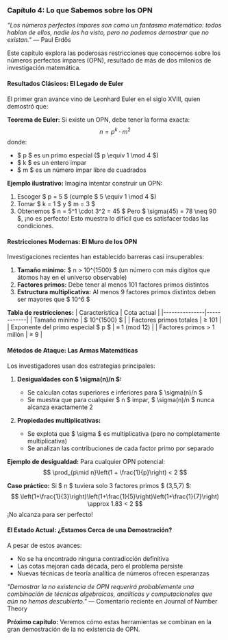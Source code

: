 ### **Capítulo 4: Lo que Sabemos sobre los OPN**

*"Los números perfectos impares son como un fantasma matemático: todos hablan de ellos, nadie los ha visto, pero no podemos demostrar que no existan."* — Paul Erdős

Este capítulo explora las poderosas restricciones que conocemos sobre los números perfectos impares (OPN), resultado de más de dos milenios de investigación matemática.

#### **Resultados Clásicos: El Legado de Euler**

El primer gran avance vino de Leonhard Euler en el siglo XVIII, quien demostró que:

**Teorema de Euler:**
Si existe un OPN, debe tener la forma exacta:
$$ n = p^k \cdot m^2 $$
donde:
- $ p $ es un primo especial ($ p \equiv 1 \mod 4 $)
- $ k $ es un entero impar
- $ m $ es un número impar libre de cuadrados

**Ejemplo ilustrativo:**
Imagina intentar construir un OPN:
1. Escoger $ p = 5 $ (cumple $ 5 \equiv 1 \mod 4 $)
2. Tomar $ k = 1 $ y $ m = 3 $
3. Obtenemos $ n = 5^1 \cdot 3^2 = 45 $
Pero $ \sigma(45) = 78 \neq 90 $, ¡no es perfecto! Esto muestra lo difícil que es satisfacer todas las condiciones.

#### **Restricciones Modernas: El Muro de los OPN**

Investigaciones recientes han establecido barreras casi insuperables:

1. **Tamaño mínimo:** $ n > 10^{1500} $ (un número con más dígitos que átomos hay en el universo observable)
2. **Factores primos:** Debe tener al menos 101 factores primos distintos
3. **Estructura multiplicativa:** Al menos 9 factores primos distintos deben ser mayores que $ 10^6 $

**Tabla de restricciones:**
| Característica | Cota actual |
|---------------|------------|
| Tamaño mínimo | $ 10^{1500} $ |
| Factores primos totales | ≥ 101 |
| Exponente del primo especial $ p $ | ≡ 1 (mod 12) |
| Factores primos > 1 millón | ≥ 9 |

#### **Métodos de Ataque: Las Armas Matemáticas**

Los investigadores usan dos estrategias principales:

1. **Desigualdades con $ \sigma(n)/n $:**
   - Se calculan cotas superiores e inferiores para $ \sigma(n)/n $
   - Se muestra que para cualquier $ n $ impar, $ \sigma(n)/n $ nunca alcanza exactamente 2

2. **Propiedades multiplicativas:**
   - Se explota que $ \sigma $ es multiplicativa (pero no completamente multiplicativa)
   - Se analizan las contribuciones de cada factor primo por separado

**Ejemplo de desigualdad:**
Para cualquier OPN potencial:
$$ \prod_{p\mid n}\left(1 + \frac{1}{p}\right) < 2 $$

**Caso práctico:**
Si $ n $ tuviera solo 3 factores primos $ (3,5,7) $:
$$ \left(1+\frac{1}{3}\right)\left(1+\frac{1}{5}\right)\left(1+\frac{1}{7}\right) \approx 1.83 < 2 $$
¡No alcanza para ser perfecto!

#### **El Estado Actual: ¿Estamos Cerca de una Demostración?**

A pesar de estos avances:
- No se ha encontrado ninguna contradicción definitiva
- Las cotas mejoran cada década, pero el problema persiste
- Nuevas técnicas de teoría analítica de números ofrecen esperanzas

*"Demostrar la no existencia de OPN requerirá probablemente una combinación de técnicas algebraicas, analíticas y computacionales que aún no hemos descubierto."* — Comentario reciente en Journal of Number Theory

**Próximo capítulo:** Veremos cómo estas herramientas se combinan en la gran demostración de la no existencia de OPN.
